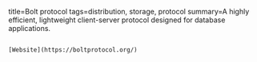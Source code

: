title=Bolt protocol
tags=distribution, storage, protocol
summary=A highly efficient, lightweight client-server protocol designed for database applications.
~~~~~~

[Website](https://boltprotocol.org/)
